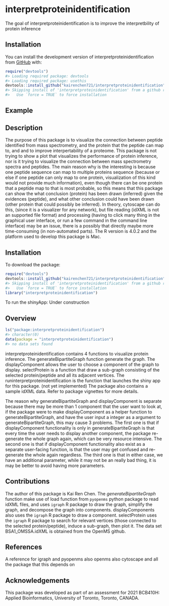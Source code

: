 
<!-- README.md is generated from README.Rmd. Please edit that file -->

# interpretproteinidentification

<!-- badges: start -->
<!-- badges: end -->

The goal of interpretproteinidentification is to improve the
interpretbility of protein inference

## Installation

You can install the development version of
interpretproteinidentification from [GitHub](https://github.com/) with:

``` r
require("devtools")
#> Loading required package: devtools
#> Loading required package: usethis
devtools::install_github("kairenchen721/interpretproteinidentification")
#> Skipping install of 'interpretproteinidentification' from a github remote, the SHA1 (163e8056) has not changed since last install.
#>   Use `force = TRUE` to force installation
```

## Example

<!-- You'll still need to render `README.Rmd` regularly, to keep `README.md` up-to-date. `devtools::build_readme()` is handy for this. You could also use GitHub Actions to re-render `README.Rmd` every time you push. An example workflow can be found here: <https://github.com/r-lib/actions/tree/v1/examples>. -->
<!-- You can also embed plots, for example: -->
<!-- In that case, don't forget to commit and push the resulting figure files, so they display on GitHub and CRAN. -->

## Description

The purpose of this package is to visualize the connection between
peptide identified from mass spectrometry, and the protein that the
peptide can map to, and and to improve interpertability of a proteome.
This package is not trying to show a plot that visualizes the
performance of protein inference, nor is it trying to visualize the
connection between mass spectrometry spectra and peptides. The main
reason why is the interesting is because one peptide sequence can map to
multiple proteins sequence (because or else if one peptide can only map
to one protein, visualization of this kind would not provide much
information), even though there can be one protein that a peptide map to
that is most probable, so this means that this package can show the what
conclusion (protein) has been drawn (inferred) given the evidences
(peptide), and what other conclusion could have been drawn (other
protein that could possibly be inferred). In theory, cytoscape can do
this, (since it is a visualizer for any network), but file reading
(idXML is not an supported file format) and processing (having to click
many thing in the graphical user interface, or run a few command in the
command line interface) may be an issue, there is a possibly that
directly maybe more time-consuming (in non-automated parts). The R
version is 4.0.2 and the platform used to develop this package is Mac.

## Installation

To download the package:

``` r
require("devtools")
devtools::install_github("kairenchen721/interpretproteinidentification", build_vignettes = TRUE)
#> Skipping install of 'interpretproteinidentification' from a github remote, the SHA1 (163e8056) has not changed since last install.
#>   Use `force = TRUE` to force installation
library("interpretproteinidentification")
```

To run the shinyApp: Under construction

## Overview

``` r
ls("package:interpretproteinidentification")
#> character(0)
data(package = "interpretproteinidentification")
#> no data sets found
```

interpretproteinidentification contains 4 functions to visualize protein
inference. The generateBipartiteGraph function generate the graph. The
displayComponent allows the user to choose a component of the graph to
display. selectProtein is a function that draw a sub-graph consisting of
the selected protein/peptide and all its adjacent vertices. The
runinterpretproteinidentification is the function that launches the
shiny app for this package. (not yet implemented) The package also
contains a sample idXML data. Refer to package vignettes for more
details.

The reason why generateBipartiteGraph and displayComponent is separate
because there may be more than 1 component that the user want to look
at, if the package were to make displayComponent as a helper function to
generateBipartiteGraph, and have the user input a integer as a argument
to generateBipartiteGraph, this may cause 3 problems. The first one is
that if displayComponent functionality is only in generateBipartiteGraph
is that every time the user needs to display another component, the
package re-generate the whole graph again, which can be very resource
intensive. The second one is that if displayComponent functionality also
exist as a separate user-facing function, is that the user may get
confused and re-generate the whole again regardless. The third one is
that in either case, we have an additional parameter, while it may not
be an really bad thing, it is may be better to avoid having more
parameters.

## Contributions

The author of this package is Kai Ren Chen. The *generateBipartiteGraph*
function make use of load function from `pyopenms` python package to
read idXML files, and uses `igraph` R package to draw the graph,
simplify the graph, and decompose the graph into components.
displayComponents also uses the `igraph` R package to draw a component.
selectProtein uses the `igraph` R package to search for relevant
vertices (those connected to the selected protein/peptide), induce a
sub-graph, then plot it. The data set BSA1_OMSSA.idXML is obtained from
the OpenMS github.

## References

A reference for igraph and pyopenms also openms also cytoscape and all
the package that this depends on

## Acknowledgements

This package was developed as part of an assessment for 2021 BCB410H:
Applied Bioinformatics, University of Toronto, Toronto, CANADA.
